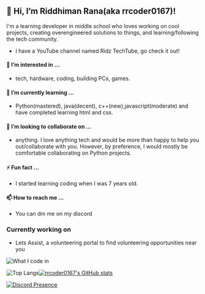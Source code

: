 ## 👋 Hi, I’m Riddhiman Rana(aka rrcoder0167)!

I'm a learning developer in middle school who loves working on cool projects, creating overengineered solutions to things, and learning/following the tech community.

- I have a YouTube channel named Ridz TechTube, go check it out!
#### 👀 I’m interested in ...
- tech, hardware, coding, building PCs, games.
#### 🌱 I’m currently learning ...
- Python(mastered), java(decent), c++(new),javascript(moderate) and have completed learning html and css.
#### 💞️ I’m looking to collaborate on ...
- anything. I love anything tech and would be more than happy to help you out/collaborate with you. However, by preference, I would mostly be comfortable collaborating on Python projects.
#### ⚡ Fun fact ...
- I started learning coding when I was 7 years old.
#### 📫 How to reach me ...
- You can dm me on my discord
### Currently working on
- Lets Assist, a volunteering portal to find volunteering opportunities near you


![What I code in](https://github-readme-tech-stack.vercel.app/api/cards?title=What+I+code+in&align=center&titleAlign=center&borderRadius=7.5&fontFamily=JetBrains+Mono&fontWeight=bold&lineCount=1&theme=catppuccin_macchiato&bg=%2324273a&badge=%231e2030&border=%236e738d&titleColor=%23c6a0f6&line1=next.js%2Cnext.js%2Ccad3f5%3Bpython%2Cpython%2Ceed49f%3Bcplusplus%2CC%2B%2B%2Cb7bdf8%3Btypescript%2Ctypescript%2C8aadf4%3B)


![Top Langs](https://github-readme-stats.vercel.app/api/top-langs/?username=rrcoder0167&layout=compact)[![rrcoder0167's GitHub stats](https://github-readme-stats.vercel.app/api?username=rrcoder0167&bg_color=24273a&text_color=cad3f5&icon_color=c6a0f6&title_color=8bd5ca)](https://github.com/anuraghazra/github-readme-stats)
<!---
rrcoder0167/rrcoder0167 is a ✨ special ✨ repository because its `README.md` (this file) appears on your GitHub profile.
You can click the Preview link to take a look at your changes.
--->
[![Discord Presence](https://lanyard.cnrad.dev/api/870936028108705803)](https://discord.com/users/870936028108705803)

